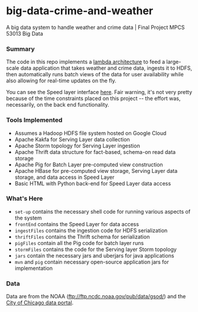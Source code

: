 # big-data-crime-and-weather
A big data system to handle weather and crime data | Final Project MPCS 53013 Big Data

### Summary
The code in this repo implements a [lambda architecture](https://en.wikipedia.org/wiki/Lambda_architecture) to feed a large-scale data application that takes weather and crime data, ingests it to HDFS, then automatically runs batch views of the data for user availability while also allowing for real-time updates on the fly.

You can see the Speed layer interface [here](http://104.197.248.161/agolab-crime-reports.html). Fair warning, it's not very pretty because of the time constraints placed on this project -- the effort was, necessarily, on the back end functionality.

### Tools Implemented

- Assumes a Hadoop HDFS file system hosted on Google Cloud
- Apache Kakfa for Serving Layer data collection
- Apache Storm topology for Serving Layer ingestion
- Apache Thrift data structure for fact-based, schema-on read data storage
- Apache Pig for Batch Layer pre-computed view construction
- Apache HBase for pre-computed view storage, Serving Layer data storage, and data access in Speed Layer
- Basic HTML with Python back-end for Speed Layer data access

### What's Here

- `set-up` contains the necessary shell code for running various aspects of the system
- `frontEnd` contains the Speed Layer for data access
- `ingestFiles` contains the ingestion code for HDFS serialization
- `thriftFiles` contains the Thrift schema for serialization
- `pigFiles` contain all the Pig code for batch layer runs
- `stormFiles` contains the code for the Serving layer Storm topology
- `jars` contain the necessary jars and uberjars for java applications 
- `mvn` and `pig` contain necessary open-source application jars for implementation

### Data

Data are from the NOAA (ftp://ftp.ncdc.noaa.gov/pub/data/gsod/) and the [City of Chicago data portal](https://data.cityofchicago.org/?browseSearch=crime).
